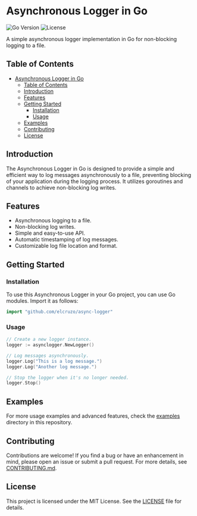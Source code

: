 # Asynchronous Logger in Go

![Go Version](https://img.shields.io/badge/Go-v1.17-blue)
![License](https://img.shields.io/badge/License-MIT-green)

A simple asynchronous logger implementation in Go for non-blocking logging to a file.

## Table of Contents

- [Asynchronous Logger in Go](#asynchronous-logger-in-go)
  - [Table of Contents](#table-of-contents)
  - [Introduction](#introduction)
  - [Features](#features)
  - [Getting Started](#getting-started)
    - [Installation](#installation)
    - [Usage](#usage)
  - [Examples](#examples)
  - [Contributing](#contributing)
  - [License](#license)

## Introduction

The Asynchronous Logger in Go is designed to provide a simple and efficient way to log messages asynchronously to a file, preventing blocking of your application during the logging process. It utilizes goroutines and channels to achieve non-blocking log writes.

## Features

- Asynchronous logging to a file.
- Non-blocking log writes.
- Simple and easy-to-use API.
- Automatic timestamping of log messages.
- Customizable log file location and format.

## Getting Started

### Installation

To use this Asynchronous Logger in your Go project, you can use Go modules. Import it as follows:

```go
import "github.com/elcruzo/async-logger"
```

### Usage

```go
// Create a new logger instance.
logger := asynclogger.NewLogger()

// Log messages asynchronously.
logger.Log("This is a log message.")
logger.Log("Another log message.")

// Stop the logger when it's no longer needed.
logger.Stop()
```

## Examples

For more usage examples and advanced features, check the [examples](examples/) directory in this repository.

## Contributing

Contributions are welcome! If you find a bug or have an enhancement in mind, please open an issue or submit a pull request. For more details, see [CONTRIBUTING.md](CONTRIBUTING.md).

## License

This project is licensed under the MIT License. See the [LICENSE](LICENSE) file for details.